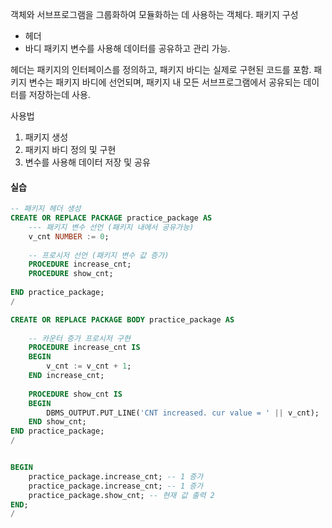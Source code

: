 객체와 서브프로그램을 그룹화하여 모듈화하는 데 사용하는 객체다.
패키지 구성
- 헤더
- 바디
패키지 변수를 사용해 데이터를 공유하고 관리 가능.

헤더는 패키지의 인터페이스를 정의하고, 패키지 바디는 실제로 구현된 코드를 포함.
패키지 변수는 패키지 바디에 선언되며, 패키지 내 모든 서브프로그램에서 공유되는 데이터를 저장하는데 사용.

사용법
1. 패키지 생성
2. 패키지 바디 정의 및 구현
3. 변수를 사용해 데이터 저장 및 공유

#### 실습

``` SQL
-- 패키지 헤더 생성
CREATE OR REPLACE PACKAGE practice_package AS
    --- 패키지 변수 선언 (패키지 내에서 공유가능)
    v_cnt NUMBER := 0;
    
    -- 프로시저 선언 (패키지 변수 값 증가)
    PROCEDURE increase_cnt;
    PROCEDURE show_cnt;
    
END practice_package;
/

CREATE OR REPLACE PACKAGE BODY practice_package AS
 
    -- 카운터 증가 프로시저 구현   
    PROCEDURE increase_cnt IS
    BEGIN
        v_cnt := v_cnt + 1;
    END increase_cnt;
    
    PROCEDURE show_cnt IS
    BEGIN
        DBMS_OUTPUT.PUT_LINE('CNT increased. cur value = ' || v_cnt);
    END show_cnt;
END practice_package;
/


BEGIN
    practice_package.increase_cnt; -- 1 증가
    practice_package.increase_cnt; -- 1 증가
    practice_package.show_cnt; -- 현재 값 출력 2
END;
/
```